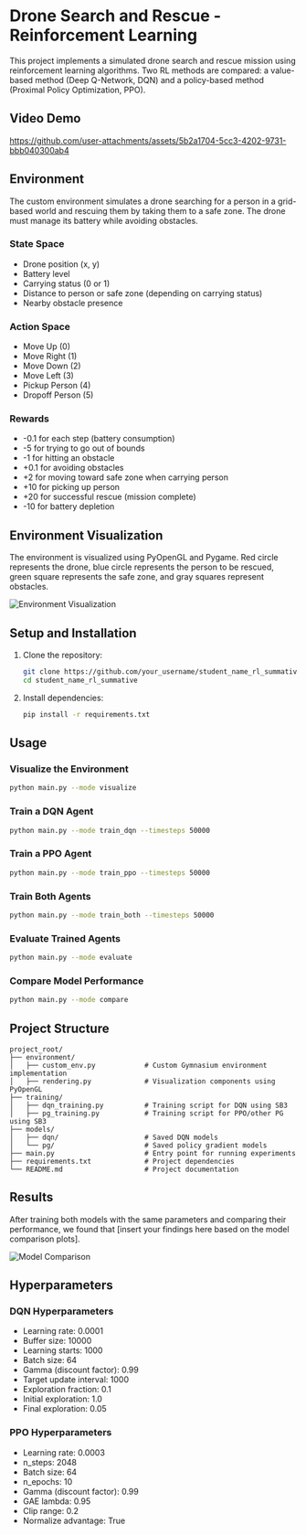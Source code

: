 # Drone Search and Rescue - Reinforcement Learning

This project implements a simulated drone search and rescue mission using reinforcement learning algorithms. Two RL methods are compared: a value-based method (Deep Q-Network, DQN) and a policy-based method (Proximal Policy Optimization, PPO).

## Video Demo



https://github.com/user-attachments/assets/5b2a1704-5cc3-4202-9731-bbb040300ab4



## Environment

The custom environment simulates a drone searching for a person in a grid-based world and rescuing them by taking them to a safe zone. The drone must manage its battery while avoiding obstacles.

### State Space

- Drone position (x, y)
- Battery level
- Carrying status (0 or 1)
- Distance to person or safe zone (depending on carrying status)
- Nearby obstacle presence

### Action Space

- Move Up (0)
- Move Right (1)
- Move Down (2)
- Move Left (3)
- Pickup Person (4)
- Dropoff Person (5)

### Rewards

- -0.1 for each step (battery consumption)
- -5 for trying to go out of bounds
- -1 for hitting an obstacle
- +0.1 for avoiding obstacles
- +2 for moving toward safe zone when carrying person
- +10 for picking up person
- +20 for successful rescue (mission complete)
- -10 for battery depletion

## Environment Visualization

The environment is visualized using PyOpenGL and Pygame. Red circle represents the drone, blue circle represents the person to be rescued, green square represents the safe zone, and gray squares represent obstacles.

![Environment Visualization](environment_visualization.gif)

## Setup and Installation

1. Clone the repository:

   ```bash
   git clone https://github.com/your_username/student_name_rl_summative.git
   cd student_name_rl_summative
   ```

2. Install dependencies:
   ```bash
   pip install -r requirements.txt
   ```

## Usage

### Visualize the Environment

```bash
python main.py --mode visualize
```

### Train a DQN Agent

```bash
python main.py --mode train_dqn --timesteps 50000
```

### Train a PPO Agent

```bash
python main.py --mode train_ppo --timesteps 50000
```

### Train Both Agents

```bash
python main.py --mode train_both --timesteps 50000
```

### Evaluate Trained Agents

```bash
python main.py --mode evaluate
```

### Compare Model Performance

```bash
python main.py --mode compare
```

## Project Structure

```
project_root/
├── environment/
│   ├── custom_env.py            # Custom Gymnasium environment implementation
│   ├── rendering.py             # Visualization components using PyOpenGL
├── training/
│   ├── dqn_training.py          # Training script for DQN using SB3
│   ├── pg_training.py           # Training script for PPO/other PG using SB3
├── models/
│   ├── dqn/                     # Saved DQN models
│   └── pg/                      # Saved policy gradient models
├── main.py                      # Entry point for running experiments
├── requirements.txt             # Project dependencies
└── README.md                    # Project documentation
```

## Results

After training both models with the same parameters and comparing their performance, we found that [insert your findings here based on the model comparison plots].

![Model Comparison](model_comparison.png)

## Hyperparameters

### DQN Hyperparameters

- Learning rate: 0.0001
- Buffer size: 10000
- Learning starts: 1000
- Batch size: 64
- Gamma (discount factor): 0.99
- Target update interval: 1000
- Exploration fraction: 0.1
- Initial exploration: 1.0
- Final exploration: 0.05

### PPO Hyperparameters

- Learning rate: 0.0003
- n_steps: 2048
- Batch size: 64
- n_epochs: 10
- Gamma (discount factor): 0.99
- GAE lambda: 0.95
- Clip range: 0.2
- Normalize advantage: True
